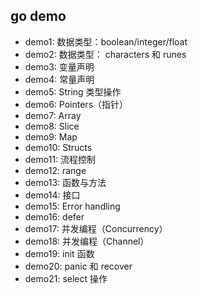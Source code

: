 ## go demo

- demo1: 数据类型：boolean/integer/float
- demo2: 数据类型： characters 和 runes
- demo3: 变量声明
- demo4: 常量声明
- demo5: String 类型操作
- demo6: Pointers（指针）
- demo7: Array
- demo8: Slice
- demo9: Map
- demo10: Structs
- demo11: 流程控制
- demo12: range
- demo13: 函数与方法
- demo14: 接口
- demo15: Error handling
- demo16: defer
- demo17: 并发编程（Concurrency）
- demo18: 并发编程（Channel）
- demo19: init 函数
- demo20: panic 和 recover
- demo21: select 操作
